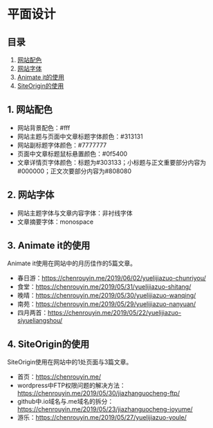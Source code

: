 # 平面设计

## 目录
1. [网站配色](#1)
2. [网站字体](#2)
3. [Animate it的使用](#3)
4. [SiteOrigin的使用](#4)

## <a id="1">1. 网站配色</a>
- 网站背景配色：#fff
- 网站主题与页面中文章标题字体颜色：#313131
- 网站副标题字体颜色：#7777777
- 页面中文章标题鼠标悬置颜色：#0f5400
- 文章详情页字体颜色：标题为#303133；小标题与正文重要部分内容为#000000；正文次要部分内容为#808080

## <a id="2">2. 网站字体</a>
- 网站主题字体与文章内容字体：非衬线字体
- 文章摘要字体：monospace

## <a id="3">3. Animate it的使用</a>
Animate it使用在网站中的月历佳作的5篇文章。
- 春日游：https://chenrouyin.me/2019/06/02/yuelijiazuo-chunriyou/
- 食堂：https://chenrouyin.me/2019/05/31/yuelijiazuo-shitang/
- 晚晴：https://chenrouyin.me/2019/05/30/yuelijiazuo-wanqing/
- 南苑：https://chenrouyin.me/2019/05/29/yuelijiazuo-nanyuan/
- 四月两首：https://chenrouyin.me/2019/05/22/yuelijiazuo-siyueliangshou/

## <a id="4">4. SiteOrigin的使用</a>
SiteOrigin使用在网站中的1处页面与3篇文章。
- 首页：https://chenrouyin.me/
- wordpress中FTP权限问题的解决方法：https://chenrouyin.me/2019/05/30/jiazhanguocheng-ftp/
- github中.io域名与.me域名的拆分：https://chenrouyin.me/2019/05/23/jiazhanguocheng-ioyume/
- 游乐：https://chenrouyin.me/2019/05/27/yuelijiazuo-youle/






